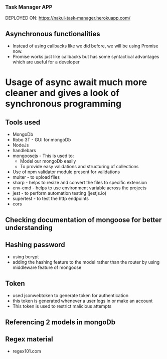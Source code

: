 ### Task Manager APP

DEPLOYED ON: https://nakul-task-manager.herokuapp.com/

## Asynchronous functionalities

- Instead of using callbacks like we did before, we will be using Promise now.
- Promise works just like callbacks but has some syntactical advantages which are useful for a developer

# Usage of async await much more cleaner and gives a look of synchronous programming

## Tools used

- MongoDb
- Robo 3T - GUI for mongoDb
- NodeJs
- handlebars
- mongoosejs - This is used to:
  - Model our mongoDb easily
  - To provide easy validations and structuring of collections
- Use of npm validator module present for validations
- multer - to upload files
- sharp - helps to resize and convert the files to specific extension
- env-cmd - helps to use environment variable across the projects
- jest - to perform automation testing (jestjs.io)
- supertest - to test the http endpoints
- cors

## Checking documentation of mongoose for better understanding

## Hashing password

- using bcrypt
- adding the hashing feature to the model rather than the router by using middleware feature of mongoose

## Token

- used jsonwebtoken to generate token for authentication
- this token is generated whenever a user logs in or make an account
- This token is used to restrict malicious attempts

## Referencing 2 models in mongoDb

## Regex material

- regex101.com
